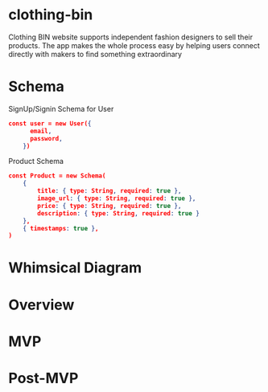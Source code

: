 # clothing-bin
Clothing BIN website supports independent fashion designers to sell their products. The app makes the whole process easy by helping users connect directly with makers to find something extraordinary

# Schema


SignUp/Signin Schema for User
```JSON
const user = new User({
      email,
      password,
    })
```
    
Product Schema
```JSON
const Product = new Schema(
    {
        title: { type: String, required: true },
        image_url: { type: String, required: true },
        price: { type: String, required: true },
        description: { type: String, required: true }
    },
    { timestamps: true },
)
```

# Whimsical Diagram
# Overview
# MVP
# Post-MVP

